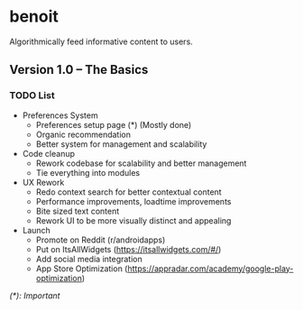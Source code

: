 # benoit

Algorithmically feed informative content to users.

## Version 1.0 – The Basics

### TODO List

- Preferences System
    - Preferences setup page (*) (Mostly done)
    - Organic recommendation
    - Better system for management and scalability
- Code cleanup
    - Rework codebase for scalability and better management
    - Tie everything into modules
- UX Rework
    - Redo context search for better contextual content
    - Performance improvements, loadtime improvements
    - Bite sized text content
    - Rework UI to be more visually distinct and appealing
- Launch
    - Promote on Reddit (r/androidapps)
    - Put on ItsAllWidgets (https://itsallwidgets.com/#/)
    - Add social media integration
    - App Store Optimization (https://appradar.com/academy/google-play-optimization)

_(*): Important_
